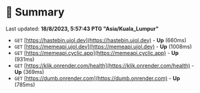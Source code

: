 # 📖 Summary
Last updated: **18/8/2023, 5:57:43 PTG "Asia/Kuala_Lumpur"**

- `GET` [https://hastebin.ujol.dev](https://hastebin.ujol.dev) - **Up** (660ms)
- `GET` [https://memeapi.ujol.dev](https://memeapi.ujol.dev) - **Up** (1008ms)
- `GET` [https://memeapi.cyclic.app](https://memeapi.cyclic.app) - **Up** (931ms)
- `GET` [https://klik.onrender.com/health](https://klik.onrender.com/health) - **Up** (369ms)
- `GET` [https://dumb.onrender.com](https://dumb.onrender.com) - **Up** (785ms)

